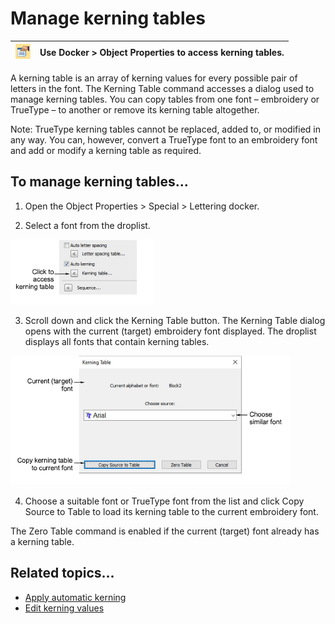# Manage kerning tables

| ![ObjectProperties.png](assets/ObjectProperties.png) | Use Docker > Object Properties to access kerning tables. |
| ---------------------------------------------------- | -------------------------------------------------------- |

A kerning table is an array of kerning values for every possible pair of letters in the font. The Kerning Table command accesses a dialog used to manage kerning tables. You can copy tables from one font – embroidery or TrueType – to another or remove its kerning table altogether.

Note: TrueType kerning tables cannot be replaced, added to, or modified in any way. You can, however, convert a TrueType font to an embroidery font and add or modify a kerning table as required.

## To manage kerning tables...

1. Open the Object Properties > Special > Lettering docker.

2. Select a font from the droplist.

![lettering_advanced00079.png](assets/lettering_advanced00079.png)

3. Scroll down and click the Kerning Table button. The Kerning Table dialog opens with the current (target) embroidery font displayed. The droplist displays all fonts that contain kerning tables.

![KerningTable.png](assets/KerningTable.png)

4. Choose a suitable font or TrueType font from the list and click Copy Source to Table to load its kerning table to the current embroidery font.

The Zero Table command is enabled if the current (target) font already has a kerning table.

## Related topics...

- [Apply automatic kerning](Apply_automatic_kerning)
- [Edit kerning values](Edit_kerning_values)
